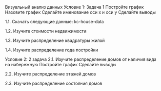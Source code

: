 Визуальный анализ данных
Условие 1: Задача 1
Постройте график
Назовите график
Сделайте именование оси x и оси y
Сделайте выводы

1.1. Скачать следующие данные: kc-house-data

1.2. Изучите стоимости недвижимости

1.3. Изучите распределение квадратуры жилой

1.4. Изучите распределение года постройки

Условие 2: 2 задача
2.1. Изучите распределение домов от наличия вида на набережную
Постройте график
Сделайте выводы

2.2. Изучите распределение этажей домов

2.3. Изучите распределение состояния домов
